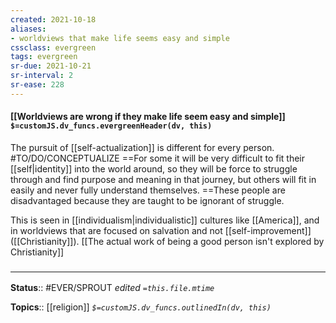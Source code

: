 ```yaml
---
created: 2021-10-18
aliases:
- worldviews that make life seems easy and simple
cssclass: evergreen
tags: evergreen
sr-due: 2021-10-21
sr-interval: 2
sr-ease: 228
---
```

#### [[Worldviews are wrong if they make life seem easy and simple]] `$=customJS.dv_funcs.evergreenHeader(dv, this)`

The pursuit of [[self-actualization]] is different for every person. #TO/DO/CONCEPTUALIZE ==For some it will be very difficult to fit their [[self|identity]] into the world around, so they will be force to struggle through and find purpose and meaning in that journey, but others will fit in easily and never fully understand themselves. ==These people are disadvantaged because they are taught to be ignorant of struggle. 

This is seen in [[individualism|individualistic]] cultures like [[America]], and in worldviews that are focused on salvation and not [[self-improvement]] ([[Christianity]]). [[The actual work of being a good person isn't explored by Christianity]]

### <hr class="footnote"/>

**Status**:: #EVER/SPROUT 
*edited `=this.file.mtime`*

**Topics**:: [[religion]]
*`$=customJS.dv_funcs.outlinedIn(dv, this)`*


